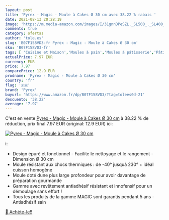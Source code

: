```yaml
---
layout: post
title: 'Pyrex - Magic - Moule à Cakes Ø 30 cm avec 38.22 % rabais '
date: 2021-08-13 20:28:19
image: 'https://m.media-amazon.com/images/I/31gnnDPeSZL._SL500_._SL400_.jpg'
comments: true
category: ofertas
author: 'tole.es'
slug: 'B07F158VD3-fr Pyrex - Magic - Moule à Cakes Ø 30 cm'
sku: 'B07F158VD3-fr'
tags: [ 'Cuisine et Maison','Moules à pain','Moules à pâtisserie','Pâtisserie','pyrex', ]
actualPrice: 7.97 EUR
currency: EUR
price: 7.97
comparePrice: 12.9 EUR
prodname: 'Pyrex - Magic - Moule à Cakes Ø 30 cm'
country: 'fr'
flag: '🇫🇷'
brand: 'Pyrex'
buyurl: 'https://www.amazon.fr/dp/B07F158VD3/?tag=tolees0d-21'
descuento: '38.22'
average: '7.97'
---
```


C'est en vente [Pyrex - Magic - Moule à Cakes Ø 30 cm](https://www.amazon.fr/dp/B07F158VD3/?tag=tolees0d-21)  à  38.22 % de réduction, prix final  7.97 EUR (original: 12.9 EUR) ici:

[![Pyrex - Magic - Moule à Cakes Ø 30 cm](https://m.media-amazon.com/images/I/31gnnDPeSZL._SL500_._SL400_.jpg)](https://www.amazon.fr/dp/B07F158VD3/?tag=tolees0d-21)

ℹ️:

- Design épuré et fonctionnel - Facilite le nettoyage et le rangement - Dimension Ø 30 cm
- Moule résistant aux chocs thermiques : de -40° jusquà 230° + idéal cuisson homogène
- Moule doté dune plus large profondeur pour avoir davantage de préparation gourmande
- Gamme avec revêtement antiadhésif résistant et innofensif pour un démoulage sans effort !
- Tous les produits de la gamme MAGIC sont garantis pendant 5 ans - Antiadhésif sain

[🛒 Achète-le!!](https://www.amazon.fr/dp/B07F158VD3/?tag=tolees0d-21)
